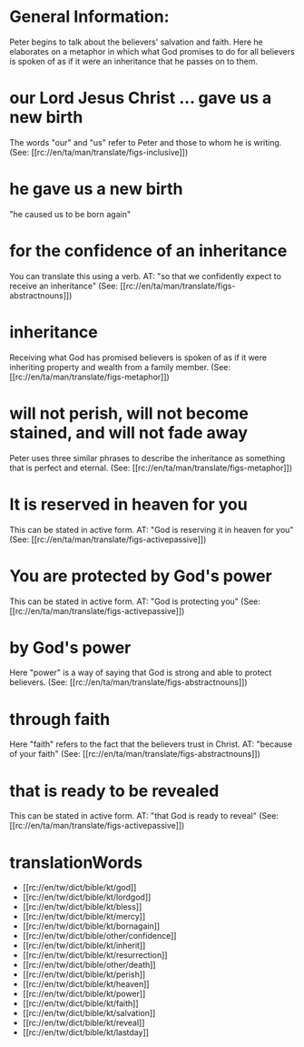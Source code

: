 # General Information:

Peter begins to talk about the believers' salvation and faith. Here he elaborates on a metaphor in which what God promises to do for all believers is spoken of as if it were an inheritance that he passes on to them.

# our Lord Jesus Christ ... gave us a new birth

The words "our" and "us" refer to Peter and those to whom he is writing. (See: [[rc://en/ta/man/translate/figs-inclusive]])

# he gave us a new birth

"he caused us to be born again"

# for the confidence of an inheritance

You can translate this using a verb. AT: "so that we confidently expect to receive an inheritance" (See: [[rc://en/ta/man/translate/figs-abstractnouns]])

# inheritance

Receiving what God has promised believers is spoken of as if it were inheriting property and wealth from a family member. (See: [[rc://en/ta/man/translate/figs-metaphor]])

# will not perish, will not become stained, and will not fade away

Peter uses three similar phrases to describe the inheritance as something that is perfect and eternal. (See: [[rc://en/ta/man/translate/figs-metaphor]])

# It is reserved in heaven for you

This can be stated in active form. AT: "God is reserving it in heaven for you" (See: [[rc://en/ta/man/translate/figs-activepassive]])

# You are protected by God's power

This can be stated in active form. AT: "God is protecting you" (See: [[rc://en/ta/man/translate/figs-activepassive]])

# by God's power

Here "power" is a way of saying that God is strong and able to protect believers. (See: [[rc://en/ta/man/translate/figs-abstractnouns]])

# through faith

Here "faith" refers to the fact that the believers trust in Christ. AT: "because of your faith" (See: [[rc://en/ta/man/translate/figs-abstractnouns]])

# that is ready to be revealed

This can be stated in active form. AT: "that God is ready to reveal" (See: [[rc://en/ta/man/translate/figs-activepassive]])

# translationWords

* [[rc://en/tw/dict/bible/kt/god]]
* [[rc://en/tw/dict/bible/kt/lordgod]]
* [[rc://en/tw/dict/bible/kt/bless]]
* [[rc://en/tw/dict/bible/kt/mercy]]
* [[rc://en/tw/dict/bible/kt/bornagain]]
* [[rc://en/tw/dict/bible/other/confidence]]
* [[rc://en/tw/dict/bible/kt/inherit]]
* [[rc://en/tw/dict/bible/kt/resurrection]]
* [[rc://en/tw/dict/bible/other/death]]
* [[rc://en/tw/dict/bible/kt/perish]]
* [[rc://en/tw/dict/bible/kt/heaven]]
* [[rc://en/tw/dict/bible/kt/power]]
* [[rc://en/tw/dict/bible/kt/faith]]
* [[rc://en/tw/dict/bible/kt/salvation]]
* [[rc://en/tw/dict/bible/kt/reveal]]
* [[rc://en/tw/dict/bible/kt/lastday]]